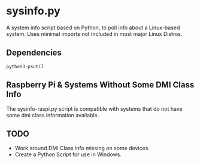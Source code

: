 # sysinfo.py
A system info script based on Python, to poll info about a Linux-based system. Uses minimal imports not included in most major Linux Distros. 

## Dependencies 
`python3-psutil`

## Raspberry Pi & Systems Without Some DMI Class Info
The sysinfo-raspi.py script is compatible with systems that do not have some dmi class information available. 

## TODO
 - Work around DMI Class info missing on some devices. 
 - Create a Python Script for use in Windows.  
